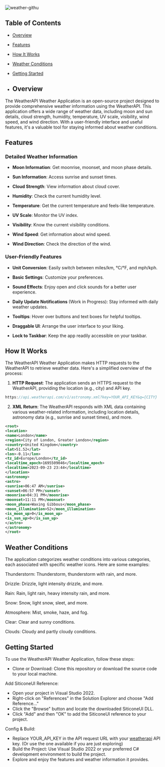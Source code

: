![weather-githu](https://github.com/joelb-services/WeatherAPI/assets/144958989/a9d6d3f5-e403-4aed-8137-da98cbc512de)

## Table of Contents
- [Overview](#overview)
- [Features](#features)
- [How It Works](#how-it-works)
- [Weather Conditions](#weather-conditions)
- [Getting Started](#getting-started)

- ## Overview

The WeatherAPI Weather Application is an open-source project designed to provide comprehensive weather information using the WeatherAPI. This application offers a wide range of weather data, including moon and sun details, cloud strength, humidity, temperature, UV scale, visibility, wind speed, and wind direction. With a user-friendly interface and useful features, it's a valuable tool for staying informed about weather conditions.

## Features

### Detailed Weather Information

- **Moon Information**: Get moonrise, moonset, and moon phase details.

- **Sun Information**: Access sunrise and sunset times.

- **Cloud Strength**: View information about cloud cover.

- **Humidity**: Check the current humidity level.

- **Temperature**: Get the current temperature and feels-like temperature.

- **UV Scale**: Monitor the UV index.

- **Visibility**: Know the current visibility conditions.

- **Wind Speed**: Get information about wind speed.

- **Wind Direction**: Check the direction of the wind.

### User-Friendly Features

- **Unit Conversion**: Easily switch between miles/km, °C/°F, and mph/kph.

- **Basic Settings**: Customize your preferences.

- **Sound Effects**: Enjoy open and click sounds for a better user experience.

- **Daily Update Notifications** (Work in Progress): Stay informed with daily weather updates.

- **Tooltips**: Hover over buttons and text boxes for helpful tooltips.

- **Draggable UI**: Arrange the user interface to your liking.

- **Lock to Taskbar**: Keep the app readily accessible on your taskbar.

## How It Works

The WeatherAPI Weather Application makes HTTP requests to the WeatherAPI to retrieve weather data. Here's a simplified overview of the process:

1. **HTTP Request**: The application sends an HTTPS request to the WeatherAPI, providing the location (e.g., city) and API key.

```js
https://api.weatherapi.com/v1/astronomy.xml?key=YOUR_API_KEY&q={CITY}
```

2. **XML Return**: The WeatherAPI responds with XML data containing various weather-related information, including location details, astronomy data (e.g., sunrise and sunset times), and more.
```xml
<root>
<location>
<name>London</name>
<region>City of London, Greater London</region>
<country>United Kingdom</country>
<lat>51.52</lat>
<lon>-0.11</lon>
<tz_id>Europe/London</tz_id>
<localtime_epoch>1695509046</localtime_epoch>
<localtime>2023-09-23 23:44</localtime>
</location>
<astronomy>
<astro>
<sunrise>06:47 AM</sunrise>
<sunset>06:57 PM</sunset>
<moonrise>04:31 PM</moonrise>
<moonset>11:11 PM</moonset>
<moon_phase>Waxing Gibbous</moon_phase>
<moon_illumination>52</moon_illumination>
<is_moon_up>0</is_moon_up>
<is_sun_up>0</is_sun_up>
</astro>
</astronomy>
</root>
```

## Weather Conditions
The application categorizes weather conditions into various categories, each associated with specific weather icons. Here are some examples:

Thunderstorm: 
Thunderstorm, thunderstorm with rain, and more.

Drizzle: 
Drizzle, light intensity drizzle, and more.

Rain: 
Rain, light rain, heavy intensity rain, and more.

Snow: 
Snow, light snow, sleet, and more.

Atmosphere: 
Mist, smoke, haze, and fog.

Clear: 
Clear and sunny conditions.

Clouds: 
Cloudy and partly cloudy conditions.

## Getting Started
To use the WeatherAPI Weather Application, follow these steps:

- Clone or Download: Clone this repository or download the source code to your local machine.

Add SiticoneUI Reference:
- Open your project in Visual Studio 2022.
- Right-click on "References" in the Solution Explorer and choose "Add Reference..."
- Click the "Browse" button and locate the downloaded SiticoneUI DLL.
- Click "Add" and then "OK" to add the SiticoneUI reference to your project.

Config & Build:
- Replace YOUR_API_KEY in the API request URL with your [weatherapi](weatherapi.com) API key. (Or use the one available if you are just exploring)
- Build the Project: Use Visual Studio 2022 or your preferred C# development environment to build the project.
- Explore and enjoy the features and weather information it provides.
